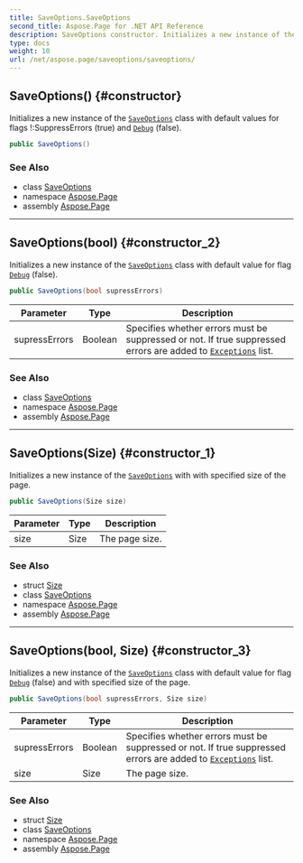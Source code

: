 ```yaml
---
title: SaveOptions.SaveOptions
second_title: Aspose.Page for .NET API Reference
description: SaveOptions constructor. Initializes a new instance of the SaveOptions class with default values for flags SuppressErrors true and Debug false
type: docs
weight: 10
url: /net/aspose.page/saveoptions/saveoptions/
---
```

## SaveOptions() {#constructor}

Initializes a new instance of the [`SaveOptions`](../) class with default values for flags !:SuppressErrors (true) and [`Debug`](../debug/) (false).

```csharp
public SaveOptions()
```

### See Also

* class [SaveOptions](../)
* namespace [Aspose.Page](../../saveoptions/)
* assembly [Aspose.Page](../../../)

---

## SaveOptions(bool) {#constructor_2}

Initializes a new instance of the [`SaveOptions`](../) class with default value for flag [`Debug`](../debug/) (false).

```csharp
public SaveOptions(bool supressErrors)
```

| Parameter | Type | Description |
| --- | --- | --- |
| supressErrors | Boolean | Specifies whether errors must be suppressed or not. If true suppressed errors are added to [`Exceptions`](../exceptions/) list. |

### See Also

* class [SaveOptions](../)
* namespace [Aspose.Page](../../saveoptions/)
* assembly [Aspose.Page](../../../)

---

## SaveOptions(Size) {#constructor_1}

Initializes a new instance of the [`SaveOptions`](../) with with specified size of the page.

```csharp
public SaveOptions(Size size)
```

| Parameter | Type | Description |
| --- | --- | --- |
| size | Size | The page size. |

### See Also

* struct [Size](../../../aspose.page.drawing/size/)
* class [SaveOptions](../)
* namespace [Aspose.Page](../../saveoptions/)
* assembly [Aspose.Page](../../../)

---

## SaveOptions(bool, Size) {#constructor_3}

Initializes a new instance of the [`SaveOptions`](../) class with default value for flag [`Debug`](../debug/) (false) and with specified size of the page.

```csharp
public SaveOptions(bool supressErrors, Size size)
```

| Parameter | Type | Description |
| --- | --- | --- |
| supressErrors | Boolean | Specifies whether errors must be suppressed or not. If true suppressed errors are added to [`Exceptions`](../exceptions/) list. |
| size | Size | The page size. |

### See Also

* struct [Size](../../../aspose.page.drawing/size/)
* class [SaveOptions](../)
* namespace [Aspose.Page](../../saveoptions/)
* assembly [Aspose.Page](../../../)


